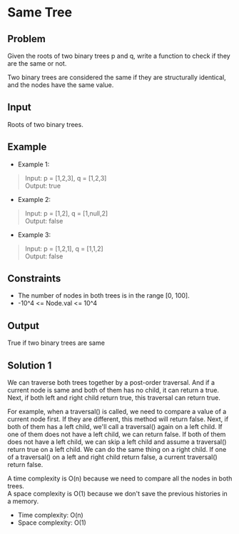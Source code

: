 # Same Tree

## Problem

Given the roots of two binary trees p and q, write a function to check if they are the same or not.

Two binary trees are considered the same if they are structurally identical, and the nodes have the same value.

## Input

Roots of two binary trees.

## Example

- Example 1:

>Input: p = [1,2,3], q = [1,2,3]  
Output: true

- Example 2:

>Input: p = [1,2], q = [1,null,2]  
Output: false

- Example 3:

>Input: p = [1,2,1], q = [1,1,2]  
Output: false

## Constraints

- The number of nodes in both trees is in the range [0, 100].
- -10^4 <= Node.val <= 10^4

## Output

True if two binary trees are same

## Solution 1

We can traverse both trees together by a post-order traversal. And if a current node is
same and both of them has no child, it can return a true. Next, if both left and right
child return true, this traversal can return true.  

For example, when a traversal() is called, we need to compare a value of a current node
first. If they are different, this method will return false. Next, if both of them has a
left child, we'll call a traversal() again on a left child. If one of them does not have
a left child, we can return false. If both of them does not have a left child, we can
skip a left child and assume a traversal() return true on a left child. We can do the
same thing on a right child. If one of a traversal() on a left and right child return
false, a current traversal() return false.  

A time complexity is O(n) because we need to compare all the nodes in both trees.  
A space complexity is O(1) because we don't save the previous histories in a memory.

- Time complexity: O(n)
- Space complexity: O(1)
